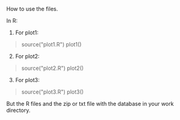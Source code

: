 How to use the files.

In R:

1) For plot1:
>source("plot1.R")
>plot1()

2) For plot2:
>source("plot2.R")
>plot2()

3) For plot3:
>source("plot3.R")
>plot3()

But the R files and the zip or txt file with the database in your work directory.


